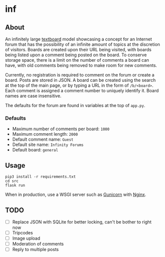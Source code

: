 # inf

## About

An infinitely large [textboard](https://en.wikipedia.org/wiki/Textboard) model
showcasing a concept for an Internet forum that has the possibility of an
infinite amount of topics at the discretion of visitors. Boards are created
upon their URL being visited, with boards being listed upon a comment being
posted on the board. To conserve storage space, there is a limit on the number
of comments a board can have, with old comments being removed to make room for
new comments.

Currently, no registration is required to comment on the forum or create
a board. Posts are stored in JSON. A board can be created using the search
at the top of the main page, or by typing a URL in the form of `/b/<board>`.
Each comment is assigned a comment number to uniquely identify it. Board names
are case insensitive.

The defaults for the forum are found in variables at the top of `app.py`.

### Defaults
- Maximum number of comments per board: `1000`
- Maximum comment length: `2000`
- Default comment name: `Guest`
- Default site name: `Infinity Forums`
- Default board: `general`

## Usage

```
pip3 install -r requirements.txt
cd src
flask run
```

When in production, use a WSGI server such as [Gunicorn](https://gunicorn.org/)
with [Nginx](https://nginx.org/).

## TODO

- [ ] Replace JSON with SQLite for better locking, can't be bother to right now
- [ ] Tripcodes
- [ ] Image upload
- [ ] Moderation of comments
- [ ] Reply to multiple posts
